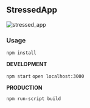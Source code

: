 ## StressedApp
![stressed_app](https://cloud.githubusercontent.com/assets/2805320/7171456/502f0f2a-e3e1-11e4-8ad1-89892fde6572.gif)

### Usage

`npm install`

__DEVELOPMENT__

`npm start`
`open localhost:3000`

__PRODUCTION__

`npm run-script build`
